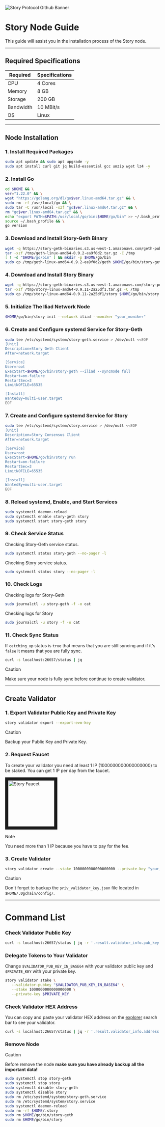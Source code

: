 ![Story Protocol Github Banner](https://github.com/user-attachments/assets/51fe2eef-9e7d-4550-9b85-870c4e98117c)
# Story Node Guide
This guide will assist you in the installation process of the Story node.

-----------------------------------------------------------------

## Required Specifications
| Required | Specifications |
|-|-
| CPU | 4 Cores |
| Memory | 8 GB |
| Storage | 200 GB |
| Bandwidth | 10 MBit/s |
| OS | Linux |

-----------------------------------------------------------------

## Node Installation
### 1. Install Required Packages
```bash
sudo apt update && sudo apt upgrade -y
sudo apt install curl git jq build-essential gcc unzip wget lz4 -y
```

### 2. Install Go
```bash
cd $HOME && \
ver="1.22.0" && \
wget "https://golang.org/dl/go$ver.linux-amd64.tar.gz" && \
sudo rm -rf /usr/local/go && \
sudo tar -C /usr/local -xzf "go$ver.linux-amd64.tar.gz" && \
rm "go$ver.linux-amd64.tar.gz" && \
echo "export PATH=$PATH:/usr/local/go/bin:$HOME/go/bin" >> ~/.bash_profile && \
source ~/.bash_profile && \
go version
```

### 3. Download and Install Story-Geth Binary
```bash
wget -q https://story-geth-binaries.s3.us-west-1.amazonaws.com/geth-public/geth-linux-amd64-0.9.2-ea9f0d2.tar.gz -O /tmp/geth-linux-amd64-0.9.2-ea9f0d2.tar.gz
tar -xzf /tmp/geth-linux-amd64-0.9.2-ea9f0d2.tar.gz -C /tmp
[ ! -d "$HOME/go/bin" ] && mkdir -p $HOME/go/bin
sudo cp /tmp/geth-linux-amd64-0.9.2-ea9f0d2/geth $HOME/go/bin/story-geth
```

### 4. Download and Install Story Binary
```bash
wget -q https://story-geth-binaries.s3.us-west-1.amazonaws.com/story-public/story-linux-amd64-0.9.11-2a25df1.tar.gz -O /tmp/story-linux-amd64-0.9.11-2a25df1.tar.gz
tar -xzf /tmp/story-linux-amd64-0.9.11-2a25df1.tar.gz -C /tmp
sudo cp /tmp/story-linux-amd64-0.9.11-2a25df1/story $HOME/go/bin/story
```

### 5. Initialize The Iliad Network Node
```bash
$HOME/go/bin/story init --network iliad --moniker "your_moniker"
```

### 6. Create and Configure systemd Service for Story-Geth
```bash
sudo tee /etc/systemd/system/story-geth.service > /dev/null <<EOF
[Unit]
Description=Story Geth Client
After=network.target

[Service]
User=root
ExecStart=$HOME/go/bin/story-geth --iliad --syncmode full
Restart=on-failure
RestartSec=3
LimitNOFILE=65535

[Install]
WantedBy=multi-user.target
EOF
```

### 7. Create and Configure systemd Service for Story
```bash
sudo tee /etc/systemd/system/story.service > /dev/null <<EOF
[Unit]
Description=Story Consensus Client
After=network.target

[Service]
User=root
ExecStart=$HOME/go/bin/story run
Restart=on-failure
RestartSec=3
LimitNOFILE=65535

[Install]
WantedBy=multi-user.target
EOF
```

### 8. Reload systemd, Enable, and Start Services
```bash
sudo systemctl daemon-reload
sudo systemctl enable story-geth story
sudo systemctl start story-geth story
```

### 9. Check Service Status
Checking Story-Geth service status.
```bash
sudo systemctl status story-geth --no-pager -l
```
Checking Story service status.
```bash
sudo systemctl status story --no-pager -l
```

### 10. Check Logs
Checking logs for Story-Geth
```bash
sudo journalctl -u story-geth -f -o cat
```
Checking logs for Story
```bash
sudo journalctl -u story -f -o cat
```

### 11. Check Sync Status
If `catching_up` status is `true` that means that you are still syncing and if it's `false` it means that you are fully sync.
```bash
curl -s localhost:26657/status | jq
```
> [!CAUTION]
> Make sure your node is fully sync before continue to create validator.

-----------------------------------------------------------------

## Create Validator
### 1. Export Validator Public Key and Private Key
```bash
story validator export --export-evm-key
```
> [!CAUTION]
> Backup your Public Key and Private Key.

### 2. Request Faucet
To create your validator you need at least 1 IP (1000000000000000000) to be staked. You can get 1 IP per day from the faucet.

<a href="https://faucet.story.foundation/" target="_blank">
  <img src="https://github.com/user-attachments/assets/b76fa86a-6c14-4c64-b96f-743d1fe4b73e" alt="Story Faucet" width="150" border="10" />
</a>

> [!NOTE]
> You need more than 1 IP because you have to pay for the fee.

### 3. Create Validator
```bash
story validator create --stake 1000000000000000000 --private-key "your_private_key"
```
> [!CAUTION]
> Don't forget to backup the `priv_validator_key.json` file located in `$HOME/.0gchain/config/`.

-----------------------------------------------------------------

# Command List
### Check Validator Public Key
```bash
curl -s localhost:26657/status | jq -r '.result.validator_info.pub_key.value'
```

### Delegate Tokens to Your Validator
Change `$VALIDATOR_PUB_KEY_IN_BASE64` with your validator public key and `$PRIVATE_KEY` with your private key.
```bash
story validator stake \
   --validator-pubkey "$VALIDATOR_PUB_KEY_IN_BASE64" \
   --stake 1000000000000000000 \
   --private-key $PRIVATE_KEY
```

### Check Validator HEX Address
You can copy and paste your validator HEX address on the [explorer](https://testnet.story.explorers.guru/) search bar to see your validator.
```bash
curl -s localhost:26657/status | jq -r '.result.validator_info.address'
```

### Remove Node
> [!CAUTION]
> Before remove the node **make sure you have already backup all the important data!**
```bash
sudo systemctl stop story-geth
sudo systemctl stop story
sudo systemctl disable story-geth
sudo systemctl disable story
sudo rm /etc/systemd/system/story-geth.service
sudo rm /etc/systemd/system/story.service
sudo systemctl daemon-reload
sudo rm -rf $HOME/.story
sudo rm $HOME/go/bin/story-geth
sudo rm $HOME/go/bin/story
```
